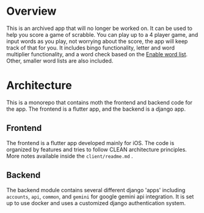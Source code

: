 # Overview

This is an archived app that will no longer be worked on. It can be used to help you score a game of scrabble. You can play up to a 4 player game, and input words as you play, not worrying about the score, the app will keep track of that for you. It includes bingo functionality, letter and word multiplier functionality, and a word check based on the [Enable word list](https://www.bananagrammer.com/2013/12/the-amazing-enable-word-list-project.html). Other, smaller word lists are also included.

# Architecture

This is a monorepo that contains moth the frontend and backend code for the app. The frontend is a flutter app, and the backend is a django app.

## Frontend

The frontend is a flutter app developed mainly for iOS. The code is organized by features and tries to follow CLEAN architecture principles. More notes available inside the `client/readme.md` .

## Backend

The backend module contains several different django 'apps' including `accounts`, `api`, `common`, and `gemini` for google gemini api integration. It is set up to use docker and uses a customized django authentication system. 
